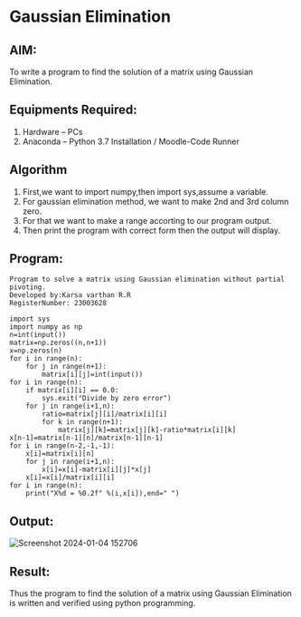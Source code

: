 # Gaussian Elimination

## AIM:
To write a program to find the solution of a matrix using Gaussian Elimination.

## Equipments Required:
1. Hardware – PCs
2. Anaconda – Python 3.7 Installation / Moodle-Code Runner

## Algorithm
1. First,we want to import numpy,then import sys,assume a variable.
2. For gaussian elimination method, we want to make 2nd and 3rd column zero.
3. For that we want to make a range accorting to our program output.
4. Then print the program with correct form then the output will display.

## Program:
```
Program to solve a matrix using Gaussian elimination without partial pivoting.
Developed by:Karsa varthan R.R 
RegisterNumber: 23003628

import sys
import numpy as np
n=int(input())
matrix=np.zeros((n,n+1))
x=np.zeros(n)
for i in range(n):
    for j in range(n+1):
        matrix[i][j]=int(input())
for i in range(n):
    if matrix[i][i] == 0.0:
        sys.exit("Divide by zero error")
    for j in range(i+1,n):
        ratio=matrix[j][i]/matrix[i][i]
        for k in range(n+1):
            matrix[j][k]=matrix[j][k]-ratio*matrix[i][k]
x[n-1]=matrix[n-1][n]/matrix[n-1][n-1]            
for i in range(n-2,-1,-1):
    x[i]=matrix[i][n]
    for j in range(i+1,n):
        x[i]=x[i]-matrix[i][j]*x[j]
    x[i]=x[i]/matrix[i][i]
for i in range(n):
    print("X%d = %0.2f" %(i,x[i]),end=" ")

```

## Output:
![Screenshot 2024-01-04 152706](https://github.com/Karsavarthan/Gaussian/assets/139841970/f6849d5e-5132-42de-97ca-720bd4fb7866)



## Result:
Thus the program to find the solution of a matrix using Gaussian Elimination is written and verified using python programming.

